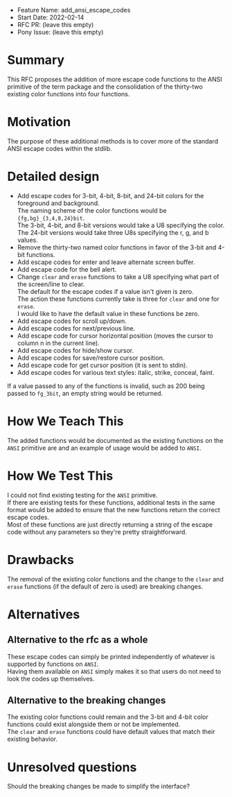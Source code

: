- Feature Name: add_ansi_escape_codes
- Start Date: 2022-02-14
- RFC PR: (leave this empty)
- Pony Issue: (leave this empty)

# Summary

This RFC proposes the addition of more escape code functions to the ANSI primitive of the term package and the consolidation of the thirty-two existing color functions into four functions.

# Motivation

The purpose of these additional methods is to cover more of the standard ANSI escape codes within the stdlib.

# Detailed design

- Add escape codes for 3-bit, 4-bit, 8-bit, and 24-bit colors for the foreground and background.  
The naming scheme of the color functions would be `{fg,bg}_{3,4,8,24}bit`.  
The 3-bit, 4-bit, and 8-bit versions would take a U8 specifying the color.  
The 24-bit versions would take three U8s specifying the r, g, and b values.  
- Remove the thirty-two named color functions in favor of the 3-bit and 4-bit functions.
- Add escape codes for enter and leave alternate screen buffer.
- Add escape code for the bell alert.
- Change `clear` and `erase` functions to take a U8 specifying what part of the screen/line to clear.  
The default for the escape codes if a value isn't given is zero.  
The action these functions currently take is three for `clear` and one for `erase`.  
I would like to have the default value in these functions be zero.
- Add escape codes for scroll up/down.
- Add escape codes for next/previous line.
- Add escape code for cursor horizontal position (moves the cursor to column n in the current line).
- Add escape codes for hide/show cursor.
- Add escape codes for save/restore cursor position.
- Add escape code for get cursor position (it is sent to stdin).
- Add escape codes for various text styles: italic, strike, conceal, faint.

If a value passed to any of the functions is invalid, such as 200 being passed to `fg_3bit`, an empty string would be returned.

# How We Teach This

The added functions would be documented as the existing functions on the `ANSI` primitive are and an example of usage would be added to `ANSI`.

# How We Test This

I could not find existing testing for the `ANSI` primitive.  
If there are existing tests for these functions, additional tests in the same format would be added to ensure that the new functions return the correct escape codes.  
Most of these functions are just directly returning a string of the escape code without any parameters so they're pretty straightforward.

# Drawbacks

The removal of the existing color functions and the change to the `clear` and `erase` functions (if the default of zero is used) are breaking changes.

# Alternatives

## Alternative to the rfc as a whole
These escape codes can simply be printed independently of whatever is supported by functions on `ANSI`.  
Having them available on `ANSI` simply makes it so that users do not need to look the codes up themselves.

## Alternative to the breaking changes
The existing color functions could remain and the 3-bit and 4-bit color functions could exist alongside them or not be implemented.  
The `clear` and `erase` functions could have default values that match their existing behavior.

# Unresolved questions

Should the breaking changes be made to simplify the interface?
